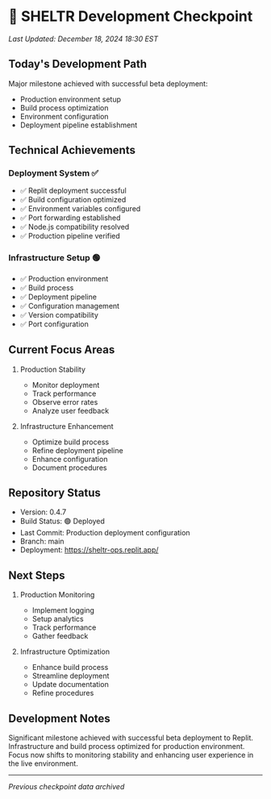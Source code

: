# 🎯 SHELTR Development Checkpoint
*Last Updated: December 18, 2024 18:30 EST*

## Today's Development Path
Major milestone achieved with successful beta deployment:
- Production environment setup
- Build process optimization
- Environment configuration
- Deployment pipeline establishment

## Technical Achievements
### Deployment System ✅
- ✅ Replit deployment successful
- ✅ Build configuration optimized
- ✅ Environment variables configured
- ✅ Port forwarding established
- ✅ Node.js compatibility resolved
- ✅ Production pipeline verified

### Infrastructure Setup 🟢
- ✅ Production environment
- ✅ Build process
- ✅ Deployment pipeline
- ✅ Configuration management
- ✅ Version compatibility
- ✅ Port configuration

## Current Focus Areas
1. Production Stability
   - Monitor deployment
   - Track performance
   - Observe error rates
   - Analyze user feedback

2. Infrastructure Enhancement
   - Optimize build process
   - Refine deployment pipeline
   - Enhance configuration
   - Document procedures

## Repository Status
- Version: 0.4.7
- Build Status: 🟢 Deployed
- Last Commit: Production deployment configuration
- Branch: main
- Deployment: https://sheltr-ops.replit.app/

## Next Steps
1. Production Monitoring
   - Implement logging
   - Setup analytics
   - Track performance
   - Gather feedback

2. Infrastructure Optimization
   - Enhance build process
   - Streamline deployment
   - Update documentation
   - Refine procedures

## Development Notes
Significant milestone achieved with successful beta deployment to Replit. Infrastructure and build process optimized for production environment. Focus now shifts to monitoring stability and enhancing user experience in the live environment.

---
*Previous checkpoint data archived*
